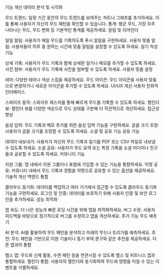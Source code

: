 기능 개선
데이터 분석 및 시각화

무드 트렌드: 일정 기간 동안의 무드 트렌드를 보여주는 차트나 그래프를 추가하세요. 이를 통해 사용자가 자신의 무드 패턴을 확인할 수 있습니다.
통계: 평균 무드, 가장 자주 나타나는 무드, 무드 변화 등 기본적인 통계를 제공하세요.
알림 및 리마인더

일일 알림: 사용자가 매일 무드를 기록하도록 푸시 알림을 구현하세요.
사용자 맞춤 알림: 사용자들이 하루 중 원하는 시간에 맞춤 알림을 설정할 수 있도록 하세요.
일기 작성 기능

상세 기록: 사용자가 무드 기록과 함께 상세한 일기나 메모를 추가할 수 있도록 하세요.
사진 첨부: 사용자가 무드 기록에 사진을 첨부할 수 있도록 하세요.
사용자 맞춤 설정

테마: 다양한 테마나 색상 스킴을 제공하세요.
무드 아이콘: 무드 아이콘을 사용자 맞춤으로 변경하거나 새로운 아이콘을 추가할 수 있도록 하세요.
UI/UX 개선
사용자 친화적 인터페이스

스와이프 동작: 스와이프 제스처를 통해 빠르게 무드를 기록할 수 있도록 하세요.
캘린더 뷰: 캘린더 뷰를 다양한 색상으로 무드 상태를 구분해 더 직관적으로 개선하세요.
접근성 향상

음성 입력: 무드 기록과 메모 추가를 위한 음성 입력 기능을 구현하세요.
글꼴 크기 조정: 사용자가 글꼴 크기를 조정할 수 있도록 하세요.
소셜 및 공유 기능
공유 기능

데이터 내보내기: 사용자가 자신의 무드 기록과 일기를 PDF 또는 CSV 파일로 내보낼 수 있도록 하세요.
소셜 공유: 사용자가 무드 요약 또는 특정 기록을 소셜 미디어나 친구들과 공유할 수 있도록 하세요.
커뮤니티 기능

지원 그룹: 앱 내에서 지원 그룹이나 포럼에 가입할 수 있는 기능을 통합하세요.
익명 공유: 커뮤니티 내에서 무드 기록과 경험을 익명으로 공유할 수 있는 옵션을 제공하세요.
기술적 개선
백엔드 통합

클라우드 동기화: 데이터를 백업하고 여러 기기에서 접근할 수 있도록 클라우드 동기화 기능을 구현하세요.
로그인 및 인증: 데이터를 보호하기 위해 사용자 인증 및 보안 로그인을 추가하세요.
성능 최적화

앱 속도: 더 나은 성능과 빠른 로딩 시간을 위해 앱을 최적화하세요.
버그 수정: 사용자 피드백을 바탕으로 정기적으로 버그를 수정하고 앱을 개선하세요.
추가 기능
무드 예측기

AI 분석: AI를 활용하여 무드 패턴을 분석하고 미래의 무드나 트리거를 예측하세요.
추천: 무드 패턴을 기반으로 이완 기술이나 동기 부여 문구와 같은 추천을 제공하세요.
다른 앱과의 통합

헬스 앱: 무드와 신체 활동, 수면 패턴 등을 연관시킬 수 있도록 헬스 및 피트니스 앱과 통합하세요.
캘린더 통합: 사용자의 캘린더와 동기화하여 무드에 영향을 미칠 수 있는 이벤트를 식별하세요.
